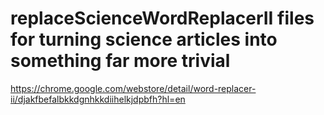 # replaceScienceWordReplacerII files for turning science articles into something far more trivial

https://chrome.google.com/webstore/detail/word-replacer-ii/djakfbefalbkkdgnhkkdiihelkjdpbfh?hl=en
